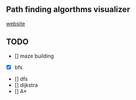 ## Path finding algorthms visualizer
[website](https://ziyangll.github.io/path_finding_algorithms_visualizer/)

## TODO
- [] maze building
- [X] bfs
- [] dfs
- [] dijkstra
- [] A*